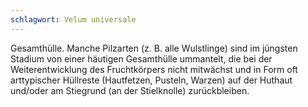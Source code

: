 ```yaml
---
schlagwort: Velum universale
---
```

Gesamthülle. Manche Pilzarten (z. B. alle Wulstlinge) sind im jüngsten Stadium von einer häutigen Gesamthülle ummantelt, die bei der Weiterentwicklung des Fruchtkörpers nicht mitwächst und in Form oft arttypischer Hüllreste (Hautfetzen, Pusteln, Warzen) auf der Huthaut und/oder am Stiegrund (an der Stielknolle) zurückbleiben.